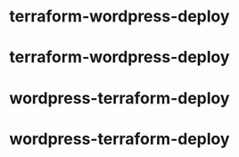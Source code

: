# terraform-wordpress-deploy
# terraform-wordpress-deploy
# wordpress-terraform-deploy
# wordpress-terraform-deploy
